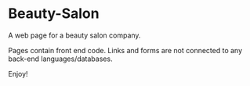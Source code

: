 # Beauty-Salon
A web page for a beauty salon company.

Pages contain front end code. Links and forms are not connected to any back-end languages/databases.

Enjoy!
